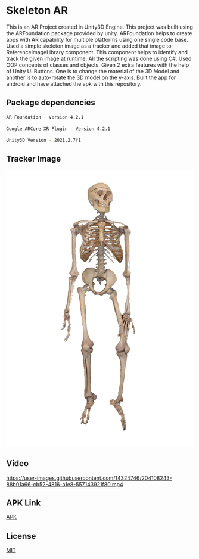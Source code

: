 # Skeleton AR

This is an AR Project created in Unity3D Engine. This project was built using the ARFoundation package provided by unity. ARFoundation helps to create apps with AR capability for multiple platforms using one single code base. Used a simple skeleton image as a tracker and added that image to ReferenceImageLibrary component. This component helps to identify and track the given image at runtime. All the scripting was done using C#. Used OOP concepts of classes and objects. Given 2 extra features with the help of Unity UI Buttons. One is to change the material of the 3D Model and another is to auto-rotate the 3D model on the y-axis. Built the app for android and have attached the apk with this repository.



## Package dependencies 

```bash
AR Foundation - Version 4.2.1
```
```bash
Google ARCore XR Plugin - Version 4.2.1
```
```bash
Unity3D Version - 2021.2.7f1
```
## Tracker Image

![alt text](https://github.com/jackjohnyc/Test-skeleton/raw/main/Assets/ArthrexAR_assignment/Skeleton_marker.jpeg)

## Video

https://user-images.githubusercontent.com/14324746/204108243-88b01a66-cb52-4816-a1e8-557143921f80.mp4

## APK Link

[APK](https://github.com/jackjohnyc/Test-skeleton/blob/main/buildv1.apk?raw=true)

## License

[MIT](https://choosealicense.com/licenses/mit/)
